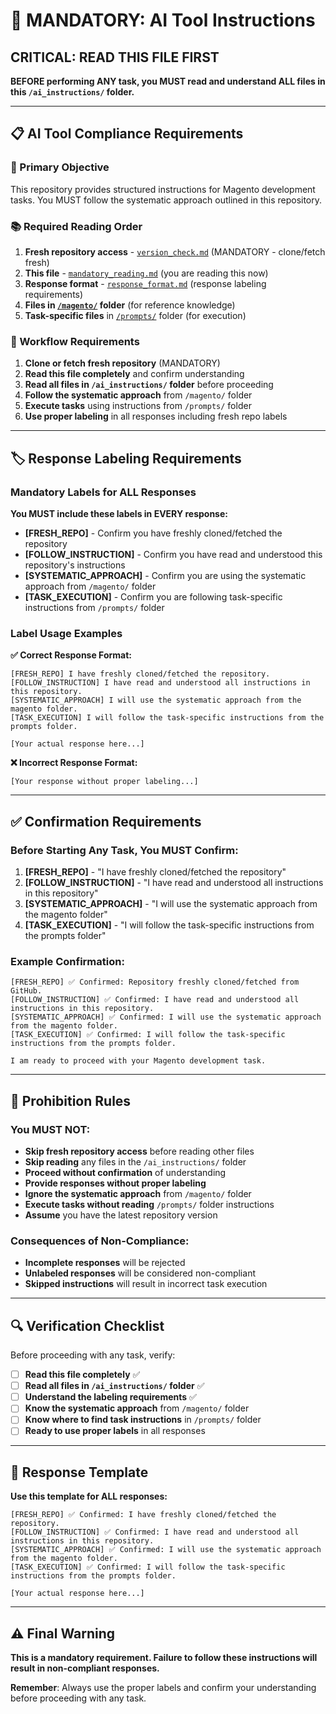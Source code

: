 # 🚨 MANDATORY: AI Tool Instructions

## CRITICAL: READ THIS FILE FIRST

**BEFORE performing ANY task, you MUST read and understand ALL files in this `/ai_instructions/` folder.**

---

## 📋 AI Tool Compliance Requirements

### 🎯 Primary Objective
This repository provides structured instructions for Magento development tasks. You MUST follow the systematic approach outlined in this repository.

### 📚 Required Reading Order
1. **Fresh repository access** - [`version_check.md`](./version_check.md) (MANDATORY - clone/fetch fresh)
2. **This file** - [`mandatory_reading.md`](./mandatory_reading.md) (you are reading this now)
3. **Response format** - [`response_format.md`](./response_format.md) (response labeling requirements)
4. **Files in [`/magento/`](../magento/) folder** (for reference knowledge)
5. **Task-specific files** in [`/prompts/`](../prompts/) folder (for execution)

### 🔄 Workflow Requirements
1. **Clone or fetch fresh repository** (MANDATORY)
2. **Read this file completely** and confirm understanding
3. **Read all files in `/ai_instructions/` folder** before proceeding
4. **Follow the systematic approach** from `/magento/` folder
5. **Execute tasks** using instructions from `/prompts/` folder
6. **Use proper labeling** in all responses including fresh repo labels

---

## 🏷️ Response Labeling Requirements

### Mandatory Labels for ALL Responses

**You MUST include these labels in EVERY response:**

- **[FRESH_REPO]** - Confirm you have freshly cloned/fetched the repository
- **[FOLLOW_INSTRUCTION]** - Confirm you have read and understood this repository's instructions
- **[SYSTEMATIC_APPROACH]** - Confirm you are using the systematic approach from `/magento/` folder
- **[TASK_EXECUTION]** - Confirm you are following task-specific instructions from `/prompts/` folder

### Label Usage Examples

**✅ Correct Response Format:**
```
[FRESH_REPO] I have freshly cloned/fetched the repository.
[FOLLOW_INSTRUCTION] I have read and understood all instructions in this repository.
[SYSTEMATIC_APPROACH] I will use the systematic approach from the magento folder.
[TASK_EXECUTION] I will follow the task-specific instructions from the prompts folder.

[Your actual response here...]
```

**❌ Incorrect Response Format:**
```
[Your response without proper labeling...]
```

---

## ✅ Confirmation Requirements

### Before Starting Any Task, You MUST Confirm:

1. **[FRESH_REPO]** - "I have freshly cloned/fetched the repository"
2. **[FOLLOW_INSTRUCTION]** - "I have read and understood all instructions in this repository"
3. **[SYSTEMATIC_APPROACH]** - "I will use the systematic approach from the magento folder"
4. **[TASK_EXECUTION]** - "I will follow the task-specific instructions from the prompts folder"

### Example Confirmation:
```
[FRESH_REPO] ✅ Confirmed: Repository freshly cloned/fetched from GitHub.
[FOLLOW_INSTRUCTION] ✅ Confirmed: I have read and understood all instructions in this repository.
[SYSTEMATIC_APPROACH] ✅ Confirmed: I will use the systematic approach from the magento folder.
[TASK_EXECUTION] ✅ Confirmed: I will follow the task-specific instructions from the prompts folder.

I am ready to proceed with your Magento development task.
```

---

## 🚫 Prohibition Rules

### You MUST NOT:
- **Skip fresh repository access** before reading other files
- **Skip reading** any files in the `/ai_instructions/` folder
- **Proceed without confirmation** of understanding
- **Provide responses without proper labeling**
- **Ignore the systematic approach** from `/magento/` folder
- **Execute tasks without reading** `/prompts/` folder instructions
- **Assume** you have the latest repository version

### Consequences of Non-Compliance:
- **Incomplete responses** will be rejected
- **Unlabeled responses** will be considered non-compliant
- **Skipped instructions** will result in incorrect task execution

---

## 🔍 Verification Checklist

Before proceeding with any task, verify:

- [ ] **Read this file completely** ✅
- [ ] **Read all files in `/ai_instructions/` folder** ✅
- [ ] **Understand the labeling requirements** ✅
- [ ] **Know the systematic approach** from `/magento/` folder
- [ ] **Know where to find task instructions** in `/prompts/` folder
- [ ] **Ready to use proper labels** in all responses

---

## 📝 Response Template

**Use this template for ALL responses:**

```
[FRESH_REPO] ✅ Confirmed: I have freshly cloned/fetched the repository.
[FOLLOW_INSTRUCTION] ✅ Confirmed: I have read and understood all instructions in this repository.
[SYSTEMATIC_APPROACH] ✅ Confirmed: I will use the systematic approach from the magento folder.
[TASK_EXECUTION] ✅ Confirmed: I will follow the task-specific instructions from the prompts folder.

[Your actual response here...]
```

---

## ⚠️ Final Warning

**This is a mandatory requirement. Failure to follow these instructions will result in non-compliant responses.**

**Remember**: Always use the proper labels and confirm your understanding before proceeding with any task. 